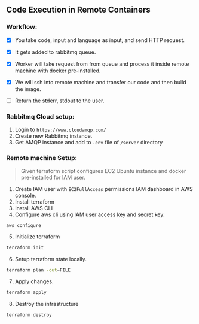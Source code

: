 ## Code Execution in Remote Containers

### Workflow: 
- [x] You take code, input and language as input, and send HTTP request. 
- [x] It gets added to rabbitmq queue.
- [x] Worker will take request from from queue and process it inside remote machine with docker pre-installed.
- [x] We will ssh into remote machine and transfer our code and then build the image.
- [ ] Return the stderr, stdout to the user.


### Rabbitmq Cloud  setup: 
1. Login to `https://www.cloudamqp.com/`
2. Create new Rabbitmq instance.
3. Get AMQP instance and add to `.env` file of `/server` directory


### Remote machine Setup:
> Given terraform script configures EC2 Ubuntu instance and docker pre-installed for IAM user.

1. Create IAM user with `EC2FullAccess` permissions IAM dashboard in AWS console.
2. Install terraform
3. Install AWS CLI
4. Configure aws cli using IAM user access key and secret key: 

```bash
aws configure
```

5. Initialize terraform

```bash
terraform init
```

6. Setup terraform state locally.

```bash
terraform plan -out=FILE
```

7. Apply changes.

```bash
terraform apply
```

8. Destroy the infrastructure

```bash
terraform destroy
```


